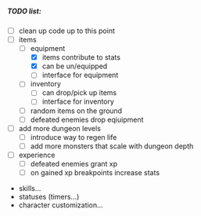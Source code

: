 ##### TODO list:
- [ ] clean up code up to this point
- [ ] items
  - [ ] equipment
    - [x] items contribute to stats
    - [x] can be un/equipped
    - [ ] interface for equipment
  - [ ] inventory
    - [ ] can drop/pick up items
    - [ ] interface for inventory
  - [ ] random items on the ground
  - [ ] defeated enemies drop eqiuipment
- [ ] add more dungeon levels
  - [ ] introduce way to regen life
  - [ ] add more monsters that scale with dungeon depth
- [ ] experience
  - [ ] defeated enemies grant xp
  - [ ] on gained xp breakpoints increase stats
 - skills...
 - statuses (timers...)
 - character customization...
